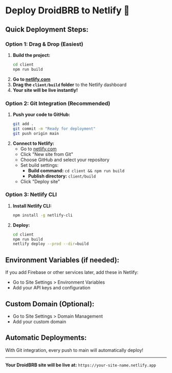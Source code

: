 # Deploy DroidBRB to Netlify 🚀

## Quick Deployment Steps:

### Option 1: Drag & Drop (Easiest)
1. **Build the project:**
   ```bash
   cd client
   npm run build
   ```
2. **Go to [netlify.com](https://netlify.com)**
3. **Drag the `client/build` folder** to the Netlify dashboard
4. **Your site will be live instantly!**

### Option 2: Git Integration (Recommended)
1. **Push your code to GitHub:**
   ```bash
   git add .
   git commit -m "Ready for deployment"
   git push origin main
   ```
2. **Connect to Netlify:**
   - Go to [netlify.com](https://netlify.com)
   - Click "New site from Git"
   - Choose GitHub and select your repository
   - Set build settings:
     - **Build command:** `cd client && npm run build`
     - **Publish directory:** `client/build`
   - Click "Deploy site"

### Option 3: Netlify CLI
1. **Install Netlify CLI:**
   ```bash
   npm install -g netlify-cli
   ```
2. **Deploy:**
   ```bash
   cd client
   npm run build
   netlify deploy --prod --dir=build
   ```

## Environment Variables (if needed):
If you add Firebase or other services later, add these in Netlify:
- Go to Site Settings > Environment Variables
- Add your API keys and configuration

## Custom Domain (Optional):
- Go to Site Settings > Domain Management
- Add your custom domain

## Automatic Deployments:
With Git integration, every push to main will automatically deploy!

---
**Your DroidBRB site will be live at:** `https://your-site-name.netlify.app` 